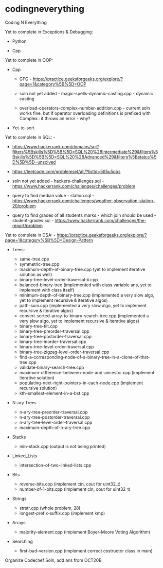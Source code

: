 # codingneverything
Coding N Everything

Yet to complete in Exceptions & Debugging:

* Python

* Cpp



Yet to complete in OOP:

* Cpp       

   * GFG - https://practice.geeksforgeeks.org/explore/?page=1&category%5B%5D=OOP

   * soln not yet added - magic-spells-dynamic-casting.cpp - dynamic casting 

   * overload-operators-complex-number-addition.cpp - current soln works fine, but if operator overloading definitions is prefixed with Complex:: it throws an error - why?

* Yet-to-sort


Yet to complete in SQL: - 
   * https://www.hackerrank.com/domains/sql?filters%5Bskills%5D%5B%5D=SQL%20%28Intermediate%29&filters%5Bskills%5D%5B%5D=SQL%20%28Advanced%29&filters%5Bstatus%5D%5B%5D=unsolved
   * https://leetcode.com/problemset/all/?listId=585u5obs

* soln not yet added - hackers-challenges.sql - https://www.hackerrank.com/challenges/challenges/problem

* query to find median value - station.sql - https://www.hackerrank.com/challenges/weather-observation-station-20/problem

* query to find grades of all students marks - which join should be used - student-grades.sql - https://www.hackerrank.com/challenges/the-report/problem



Yet to complete in DSA: - https://practice.geeksforgeeks.org/explore/?page=1&category%5B%5D=Design-Pattern

* Trees:    
    * same-tree.cpp
    * symmetric-tree.cpp
    * maximum-depth-of-binary-tree.cpp (yet to implement iterative solution as well)
    * binary-tree-level-order-traversal-ii.cpp
    * balanced-binary-tree (implemented with class variable ans, yet to implement with class itself)
    * minimum-depth-of-binary-tree.cpp (implemented a very slow algo, yet to implement recursive & iterative algos)
    * path-sum.cpp (implemented a very slow algo, yet to implement recursive & iterative algos)
    * convert-sorted-array-to-binary-search-tree.cpp (implemented a very slow algo, yet to implement recursive & iterative algos)
    * binary-tree-tilt.cpp
    * binary-tree-preorder-traversal.cpp
    * binary-tree-postorder-traversal.cpp
    * binary-tree-inorder-traversal.cpp
    * binary-tree-level-order-traversal.cpp
    * binary-tree-zigzag-level-order-traversal.cpp
    * find-a-corresponding-node-of-a-binary-tree-in-a-clone-of-that-tree.cpp 
    * validate-binary-search-tree.cpp
    * maximum-difference-between-node-and-ancestor.cpp (implement iterative solution)
    * populating-next-right-pointers-in-each-node.cpp (implement recursive solution)    
    * kth-smallest-element-in-a-bst.cpp

* N-ary Trees
   * n-ary-tree-preorder-traversal.cpp
   * n-ary-tree-postorder-traversal.cpp
   * n-ary-tree-level-order-traversal.cpp
   * maximum-depth-of-n-ary-tree.cpp

* Stacks
   * min-stack.cpp (output is not being printed)

* Linked_Lists
   * intersection-of-two-linked-lists.cpp

* Bits
   * reverse-bits.cpp      (implement cin, cout for uint32_t)
   * number-of-1-bits.cpp   (implement cin, cout for uint32_t)

* Strings
   * strstr.cpp (whole problem, 28)
   * longest-prefix-suffix.cpp (implement kmp)

* Arrays
   * majority-element.cpp (implement Boyer-Moore Voting Algorithm)

* Searching
   * first-bad-version.cpp (implement correct costructor class in main)


Organize Codechef Soln, add ans from OCT20B

